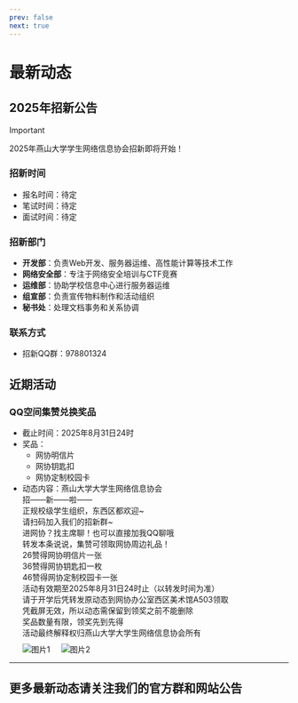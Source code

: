 ```yaml
---
prev: false
next: true
---
```


# 最新动态

## 2025年招新公告

> [!IMPORTANT]
> 2025年燕山大学学生网络信息协会招新即将开始！

### 招新时间

- 报名时间：待定
- 笔试时间：待定
- 面试时间：待定

### 招新部门

- **开发部**：负责Web开发、服务器运维、高性能计算等技术工作
- **网络安全部**：专注于网络安全培训与CTF竞赛
- **运维部**：协助学校信息中心进行服务器运维
- **组宣部**：负责宣传物料制作和活动组织
- **秘书处**：处理文档事务和关系协调

### 联系方式

- 招新QQ群：978801324

## 近期活动

### QQ空间集赞兑换奖品

- 截止时间：2025年8月31日24时
- 奖品：
  - 网协明信片
  - 网协钥匙扣
  - 网协定制校园卡
- 动态内容：燕山大学大学生网络信息协会  
  招——新——啦——  
  正规校级学生组织，东西区都欢迎~  
  请扫码加入我们的招新群~  
  进网协？找主席聊！也可以直接加我QQ聊哦  
  转发本条说说，集赞可领取网协周边礼品！  
  26赞得网协明信片一张  
  36赞得网协钥匙扣一枚  
  46赞得网协定制校园卡一张  
  活动有效期至2025年8月31日24时止（以转发时间为准）  
  请于开学后凭转发原动态到网协办公室西区美术馆A503领取  
  凭截屏无效，所以动态需保留到领奖之前不能删除  
  奖品数量有限，领奖先到先得  
  活动最终解释权归燕山大学大学生网络信息协会所有  
  <div style="display: flex; gap: 20px; margin: 10px 0; flex-wrap: wrap; align-items: flex-start;">
    <img src="/activates/default.jpeg" alt="图片1" style="max-width: 300px; height: auto;">
    <img src="/activates/default.png" alt="图片2" style="max-width: 300px; height: auto;">
  </div>

---

## 更多最新动态请关注我们的官方群和网站公告